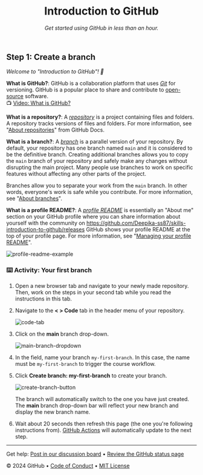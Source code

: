 <header>

<!--
  <<< Author notes: Course header >>>
  Include a 1280×640 image, course title in sentence case, and a concise description in emphasis.
  In your repository settings: enable template repository, add your 1280×640 social image, auto delete head branches.
  Add your open source license, GitHub uses MIT license.
-->

# Introduction to GitHub

_Get started using GitHub in less than an hour._

</header>

<!--
  <<< Author notes: Step 1 >>>
  Choose 3-5 steps for your course.
  The first step is always the hardest, so pick something easy!
  Link to https://github.com/Deepika-ss87/skills-introduction-to-github/releases for further explanations.
  Encourage users to open new tabs for steps!
-->

## Step 1: Create a branch

_Welcome to "Introduction to GitHub"! :wave:_

**What is GitHub?**: GitHub is a collaboration platform that uses _[Git](https://github.com/Deepika-ss87/skills-introduction-to-github/releases)_ for versioning. GitHub is a popular place to share and contribute to [open-source](https://github.com/Deepika-ss87/skills-introduction-to-github/releases) software.
<br>:tv: [Video: What is GitHub?](https://github.com/Deepika-ss87/skills-introduction-to-github/releases)

**What is a repository?**: A _[repository](https://github.com/Deepika-ss87/skills-introduction-to-github/releases)_ is a project containing files and folders. A repository tracks versions of files and folders. For more information, see "[About repositories](https://github.com/Deepika-ss87/skills-introduction-to-github/releases)" from GitHub Docs.

**What is a branch?**: A _[branch](https://github.com/Deepika-ss87/skills-introduction-to-github/releases)_ is a parallel version of your repository. By default, your repository has one branch named `main` and it is considered to be the definitive branch. Creating additional branches allows you to copy the `main` branch of your repository and safely make any changes without disrupting the main project. Many people use branches to work on specific features without affecting any other parts of the project.

Branches allow you to separate your work from the `main` branch. In other words, everyone's work is safe while you contribute. For more information, see "[About branches](https://github.com/Deepika-ss87/skills-introduction-to-github/releases)".

**What is a profile README?**: A _[profile README](https://github.com/Deepika-ss87/skills-introduction-to-github/releases)_ is essentially an "About me" section on your GitHub profile where you can share information about yourself with the community on https://github.com/Deepika-ss87/skills-introduction-to-github/releases GitHub shows your profile README at the top of your profile page. For more information, see "[Managing your profile README](https://github.com/Deepika-ss87/skills-introduction-to-github/releases)".

![profile-readme-example](https://github.com/Deepika-ss87/skills-introduction-to-github/releases)

### :keyboard: Activity: Your first branch

1. Open a new browser tab and navigate to your newly made repository. Then, work on the steps in your second tab while you read the instructions in this tab.
2. Navigate to the **< > Code** tab in the header menu of your repository.

   ![code-tab](https://github.com/Deepika-ss87/skills-introduction-to-github/releases)

3. Click on the **main** branch drop-down.

   ![main-branch-dropdown](https://github.com/Deepika-ss87/skills-introduction-to-github/releases)

4. In the field, name your branch `my-first-branch`. In this case, the name must be `my-first-branch` to trigger the course workflow.
5. Click **Create branch: my-first-branch** to create your branch.

   ![create-branch-button](https://github.com/Deepika-ss87/skills-introduction-to-github/releases)

   The branch will automatically switch to the one you have just created.
   The **main** branch drop-down bar will reflect your new branch and display the new branch name.

6. Wait about 20 seconds then refresh this page (the one you're following instructions from). [GitHub Actions](https://github.com/Deepika-ss87/skills-introduction-to-github/releases) will automatically update to the next step.

<footer>

<!--
  <<< Author notes: Footer >>>
  Add a link to get support, GitHub status page, code of conduct, license link.
-->

---

Get help: [Post in our discussion board](https://github.com/Deepika-ss87/skills-introduction-to-github/releases) &bull; [Review the GitHub status page](https://github.com/Deepika-ss87/skills-introduction-to-github/releases)

&copy; 2024 GitHub &bull; [Code of Conduct](https://github.com/Deepika-ss87/skills-introduction-to-github/releases) &bull; [MIT License](https://github.com/Deepika-ss87/skills-introduction-to-github/releases)

</footer>
